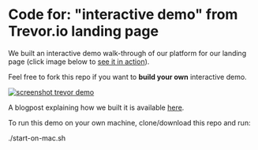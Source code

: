 # Code for: "interactive demo" from Trevor.io landing page

We built an interactive demo walk-through of our platform for our landing page (click image below to [see it in action](https://trevor.io#demo)).

Feel free to fork this repo if you want to **build your own** interactive demo.

[![screenshot trevor demo](https://raw.githubusercontent.com/tagspace/trevor-demo/master/img/screenshot-trevor-demo.png)](https://trevor.io#demo)

A blogpost explaining how we built it is available [here](https://app.trevor.io/public/blog/demo).

To run this demo on your own machine, clone/download this repo and run:

./start-on-mac.sh
